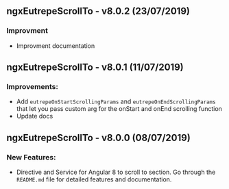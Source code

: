 ## ngxEutrepeScrollTo - v8.0.2 (23/07/2019)

### Improvment

* Improvment documentation

## ngxEutrepeScrollTo - v8.0.1 (11/07/2019)

### Improvements:

* Add `eutrepeOnStartScrollingParams` and `eutrepeOnEndScrollingParams` that let you pass custom arg for the onStart and onEnd scrolling function
* Update docs

## ngxEutrepeScrollTo - v8.0.0 (08/07/2019)

### New Features:

* Directive and Service for Angular 8 to scroll to section. Go through the `README.md` file for detailed features and documentation.
